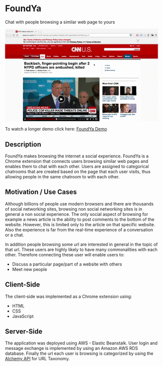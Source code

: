 # FoundYa

Chat with people browsing a similar web page to yours

![screencast](images/FoundYaDemo.gif)

To watch a longer demo click here: [FoundYa Demo](http://youtu.be/kDOvchyLKYM)

## Description

FoundYa makes browsing the internet a social experience. FoundYa is a Chrome extension that connects users browsing similar web pages and enables them to chat with each other. Users are assigned to categorical chatrooms that are created based on the page that each user visits, thus allowing people in the same chatroom to with each other.

## Motivation / Use Cases

Although billions of people use modern browsers and there are thousands of social networking sites, browsing non social networking sites is in general a non social experience. The only social aspect of browsing for example a news article is the ability to post comments to the bottom of the website. However, this is limited only to the article on that specific website. Also the experience is far from the real-time experience of a conversation or a chat.

In addition people browsing some url are interested in general in the topic of that url. These users are highly likely to have many commonalities with each other. Therefore connecting these user will enable users to:
- Discuss a particular page/part of a website with others
- Meet new people


## Client-Side

The client-side was implemented as a Chrome extension using:
- HTML
- CSS
- JavaScript


## Server-Side

The application was deployed using AWS - Elastic Beanstalk. User login and message exchange is implemented by using an Amazon AWS RDS database. Finally the url each user is browsing is categorized by using the [Alchemy API](http://www.alchemyapi.com/) for URL Taxonomy.

